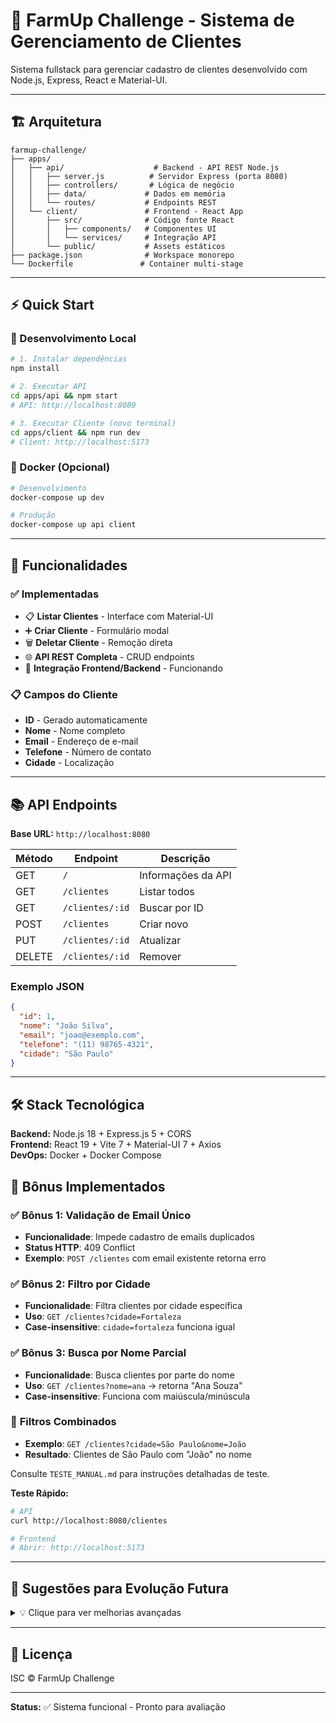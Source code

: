 # 🚀 FarmUp Challenge - Sistema de Gerenciamento de Clientes

Sistema fullstack para gerenciar cadastro de clientes desenvolvido com Node.js, Express, React e Material-UI.

---

## 🏗️ Arquitetura

```
farmup-challenge/
├── apps/
│   ├── api/                    # Backend - API REST Node.js
│   │   ├── server.js          # Servidor Express (porta 8080)
│   │   ├── controllers/       # Lógica de negócio
│   │   ├── data/             # Dados em memória
│   │   └── routes/           # Endpoints REST
│   └── client/               # Frontend - React App
│       ├── src/              # Código fonte React
│       │   ├── components/   # Componentes UI
│       │   └── services/     # Integração API
│       └── public/           # Assets estáticos
├── package.json              # Workspace monorepo
└── Dockerfile               # Container multi-stage
```

---

## ⚡ Quick Start

### 🔧 Desenvolvimento Local

```bash
# 1. Instalar dependências
npm install

# 2. Executar API
cd apps/api && npm start
# API: http://localhost:8080

# 3. Executar Cliente (novo terminal)
cd apps/client && npm run dev  
# Client: http://localhost:5173
```

### 🐳 Docker (Opcional)

```bash
# Desenvolvimento
docker-compose up dev

# Produção
docker-compose up api client
```

---

## 🎯 Funcionalidades

### ✅ Implementadas
- 📋 **Listar Clientes** - Interface com Material-UI
- ➕ **Criar Cliente** - Formulário modal
- 🗑️ **Deletar Cliente** - Remoção direta
- 🌐 **API REST Completa** - CRUD endpoints
- 🔄 **Integração Frontend/Backend** - Funcionando

### 📋 Campos do Cliente
- **ID** - Gerado automaticamente
- **Nome** - Nome completo
- **Email** - Endereço de e-mail  
- **Telefone** - Número de contato
- **Cidade** - Localização

---

## 📚 API Endpoints

**Base URL:** `http://localhost:8080`

| Método | Endpoint | Descrição |
|--------|----------|-----------|
| GET | `/` | Informações da API |
| GET | `/clientes` | Listar todos |
| GET | `/clientes/:id` | Buscar por ID |
| POST | `/clientes` | Criar novo |
| PUT | `/clientes/:id` | Atualizar |
| DELETE | `/clientes/:id` | Remover |

### Exemplo JSON
```json
{
  "id": 1,
  "nome": "João Silva",
  "email": "joao@exemplo.com",
  "telefone": "(11) 98765-4321",
  "cidade": "São Paulo"
}
```

---

## 🛠️ Stack Tecnológica

**Backend:** Node.js 18 + Express.js 5 + CORS  
**Frontend:** React 19 + Vite 7 + Material-UI 7 + Axios  
**DevOps:** Docker + Docker Compose

## 🎁 Bônus Implementados

### ✅ **Bônus 1: Validação de Email Único**
- **Funcionalidade**: Impede cadastro de emails duplicados
- **Status HTTP**: 409 Conflict 
- **Exemplo**: `POST /clientes` com email existente retorna erro

### ✅ **Bônus 2: Filtro por Cidade**
- **Funcionalidade**: Filtra clientes por cidade específica
- **Uso**: `GET /clientes?cidade=Fortaleza`
- **Case-insensitive**: `cidade=fortaleza` funciona igual

### ✅ **Bônus 3: Busca por Nome Parcial**
- **Funcionalidade**: Busca clientes por parte do nome
- **Uso**: `GET /clientes?nome=ana` → retorna "Ana Souza"
- **Case-insensitive**: Funciona com maiúscula/minúscula

### 🔄 **Filtros Combinados**
- **Exemplo**: `GET /clientes?cidade=São Paulo&nome=João`
- **Resultado**: Clientes de São Paulo com "João" no nome

Consulte `TESTE_MANUAL.md` para instruções detalhadas de teste.

**Teste Rápido:**
```bash
# API
curl http://localhost:8080/clientes

# Frontend  
# Abrir: http://localhost:5173
```

---

## 🔮 Sugestões para Evolução Futura

<details>
<summary>💡 Clique para ver melhorias avançadas</summary>

### Performance & Produção
- **Nginx** como proxy reverso + cache
- **Redis** para cache de dados
- **PM2** para gerenciamento de processos
- **Load balancer** para múltiplas instâncias

### Funcionalidades
- **Edição de clientes** inline
- **Busca e filtros** avançados
- **Paginação** para grandes volumes
- **Validações** de formulário completas
- **Loading states** e feedback visual

### Segurança & Dados
- **Autenticação** JWT + middleware
- **Banco de dados** PostgreSQL/MongoDB
- **Migrations** para estrutura DB
- **Backup** automático

### DevOps & Qualidade
- **CI/CD** GitHub Actions
- **Testes automatizados** Jest + Testing Library
- **ESLint + Prettier** configurados
- **Monitoramento** logs + métricas
- **Deploy automatizado** AWS/GCP/Azure

### Arquitetura
- **Microserviços** separação por domínio
- **Message Queue** para processamento assíncrono
- **API Gateway** centralização de requests
- **Containerização** Kubernetes

</details>

---

## 📝 Licença

ISC © FarmUp Challenge

---

**Status:** ✅ Sistema funcional - Pronto para avaliação

